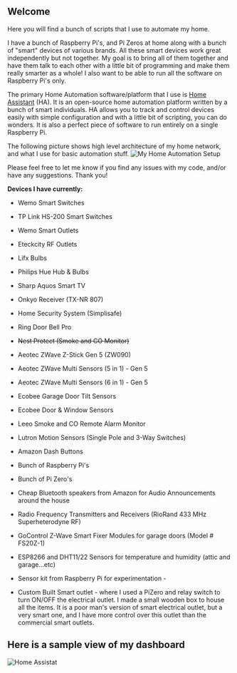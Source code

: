 ## Welcome

Here you will find a bunch of scripts that I use to automate my home.

I have a bunch of Raspberry Pi's, and Pi Zeros at home along with a bunch of "smart" devices of various brands. All these smart devices work great independently but not together. My goal is to bring all of them together and have them talk to each other with a little bit of programming and make them really smarter as a whole! I also want to be able to run all the software on Raspberry Pi's only.

The primary Home Automation software/platform that I use is [Home Assistant](https://home-assistant.io/) (HA). It is an open-source home automation platform written by a bunch of smart individuals. HA allows you to track and control devices easily with simple configuration and with a little bit of scripting, you can do wonders. It is also a perfect piece of software to run entirely on a single Raspberry Pi.

The following picture shows high level architecture of my home network, and what I use for basic automation stuff.
![My Home Automation Setup](https://github.com/skalavala/smarthome/blob/master/images/Home%20Automation%20Setup%20-%20Kalavala.jpg)

Please feel free to let me know if you find any issues with my code, and/or have any suggestions. Thank you!

**Devices I have currently:**

* Wemo Smart Switches

* TP Link HS-200 Smart Switches

* Wemo Smart Outlets

* Eteckcity RF Outlets

* Lifx Bulbs

* Philips Hue Hub & Bulbs

* Sharp Aquos Smart TV

* Onkyo Receiver (TX-NR 807)

* Home Security System (Simplisafe)

* Ring Door Bell Pro

* ~~Nest Protect (Smoke and CO Monitor)~~

* Aeotec ZWave Z-Stick Gen 5 (ZW090)

* Aeotec ZWave Multi Sensors (5 in 1) - Gen 5

* Aeotec ZWave Multi Sensors (6 in 1) - Gen 5

* Ecobee Garage Door Tilt Sensors

* Ecobee Door & Window Sensors

* Leeo Smoke and CO Remote Alarm Monitor

* Lutron Motion Sensors (Single Pole and 3-Way Switches) 

* Amazon Dash Buttons

* Bunch of Raspberry Pi's

* Bunch of Pi Zero's

* Cheap Bluetooth speakers from Amazon for Audio Announcements around the house

* Radio Frequency Transmitters and Receivers (RioRand 433 MHz Superheterodyne RF)

* GoControl Z-Wave Smart Fixer Modules for garage doors (Model # FS20Z-1)

* ESP8266 and DHT11/22 Sensors for temperature and humidity (attic and garage...etc)

* Sensor kit from Raspberry Pi for experimentation - 

* Custom Built Smart outlet - where I used a PiZero and relay switch to turn ON/OFF the electrical outlet. I made a small wooden box to house all the items. It is a poor man's version of smart electrical outlet, but a very smart one, and I have more control over this outlet than the commercial smart outlets.


## Here is a sample view of my dashboard

<img src="https://github.com/skalavala/smarthome/blob/master/images/homeassistant.jpg" alt="Home Assistat" />
